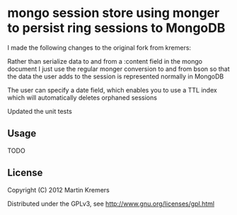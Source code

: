 # mongo session store using monger to persist ring sessions to MongoDB

I made the following changes to the original fork from kremers:

Rather than serialize data to and from a :content field in the mongo document I just use the regular monger conversion to and from bson so that the data the user adds to the session is represented normally in MongoDB

The user can specify a date field, which enables you to use a TTL index which will automatically deletes orphaned sessions

Updated the unit tests

## Usage

TODO

## License

Copyright (C) 2012 Martin Kremers

Distributed under the GPLv3, see http://www.gnu.org/licenses/gpl.html
